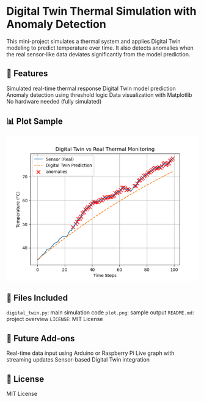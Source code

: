 # Digital Twin Thermal Simulation with Anomaly Detection

This mini-project simulates a thermal system and applies Digital Twin modeling to predict temperature over time. It also detects anomalies when the real sensor-like data deviates significantly from the model prediction.

## 🔧 Features
Simulated real-time thermal response
Digital Twin model prediction
Anomaly detection using threshold logic
Data visualization with Matplotlib
No hardware needed (fully simulated)

## 📊 Plot Sample

![Anomaly Plot](plot.png)

## 📁 Files Included
`digital_twin.py`: main simulation code
`plot.png`: sample output
`README.md`: project overview
`LICENSE`: MIT License

## 🚀 Future Add-ons
Real-time data input using Arduino or Raspberry Pi
Live graph with streaming updates
Sensor-based Digital Twin integration

## 📜 License
MIT License
